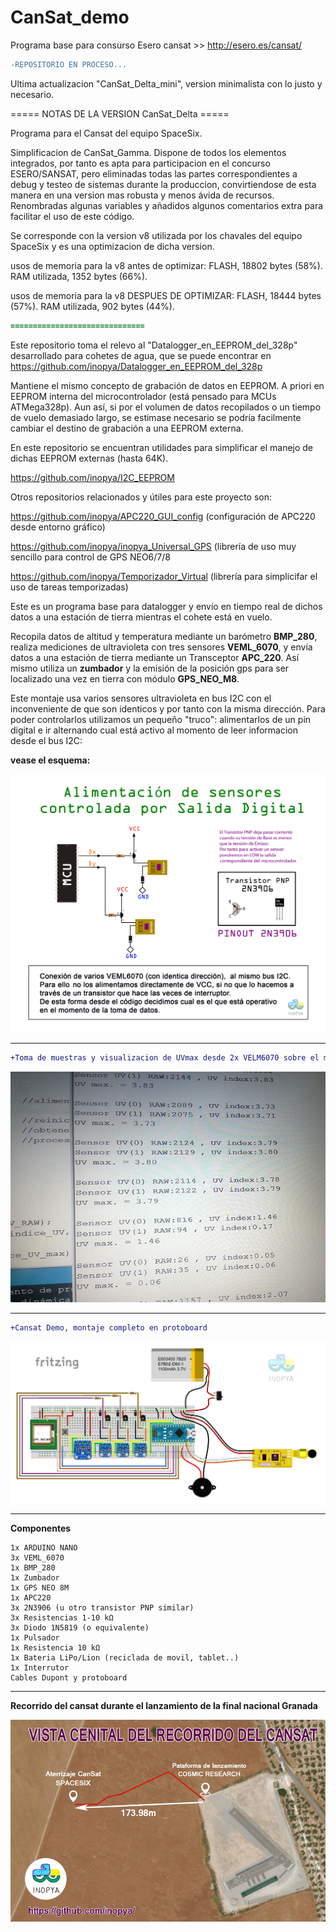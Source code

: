 # CanSat_demo
Programa base para consurso Esero cansat >>  http://esero.es/cansat/

```diff
-REPOSITORIO EN PROCESO... 
```

Ultima actualizacion "CanSat_Delta_mini", version minimalista con lo justo y necesario.

===== NOTAS DE LA VERSION CanSat_Delta ===== 
  
  Programa para el Cansat del equipo SpaceSix.
      
  Simplificacion de CanSat_Gamma.
  Dispone de todos los elementos integrados, por tanto es apta para participacion en el concurso ESERO/SANSAT, 
  pero eliminadas todas las partes correspondientes a debug y testeo de sistemas durante la produccion, 
  convirtiendose  de esta manera en una version mas robusta y menos ávida de recursos.
  Renombradas algunas variables y añadidos algunos comentarios extra para facilitar el uso de este código.

  Se corresponde con la version v8 utilizada por los chavales del equipo SpaceSix 
  y es una optimizacion de dicha version. 
 
   usos de memoria para la v8 antes de optimizar:
   FLASH, 18802 bytes (58%).
   RAM utilizada, 1352 bytes (66%).

   usos de memoria para la v8 DESPUES DE OPTIMIZAR:
   FLASH, 18444 bytes (57%).
   RAM utilizada, 902 bytes (44%).


```diff
============================== 
```

Este repositorio toma el relevo al "Datalogger_en_EEPROM_del_328p" desarrollado para cohetes de agua,
que se puede encontrar en https://github.com/inopya/Datalogger_en_EEPROM_del_328p


Mantiene el mismo concepto de grabación de datos en EEPROM. A priori en EEPROM interna del microcontrolador (está pensado para MCUs ATMega328p). Aun así, si por el volumen de datos recopilados o un tiempo de vuelo demasiado largo, se estimase necesario se podría facilmente cambiar el destino de grabación a una EEPROM externa. 

En este repositorio se encuentran utilidades para simplificar el manejo de dichas EEPROM externas (hasta 64K).

https://github.com/inopya/I2C_EEPROM
  
Otros repositorios relacionados y útiles para este proyecto son:

https://github.com/inopya/APC220_GUI_config   (configuración de APC220 desde entorno gráfico)

https://github.com/inopya/inopya_Universal_GPS  (librería de uso muy sencillo para control de GPS NEO6/7/8

https://github.com/inopya/Temporizador_Virtual  (librería para simplicifar el uso de tareas temporizadas)


  
Este es un programa base para datalogger y envío en tiempo real de dichos datos a una estación de tierra mientras el cohete está en vuelo.

Recopila datos de altitud y temperatura mediante un barómetro **BMP_280**, realiza mediciones de ultravioleta con tres sensores **VEML_6070**, y envía datos a una estación de tierra mediante un Transceptor **APC_220**.
Así mismo utiliza un **zumbador** y la emisión de la posición gps para ser localizado una vez en tierra con módulo **GPS_NEO_M8**.

Este montaje usa varios sensores ultravioleta en bus I2C con el inconveniente de que son identicos y por tanto con la misma dirección. Para poder controlarlos utilizamos un pequeño "truco":
alimentarlos de un pin digital e ir alternando cual está activo al momento de leer informacion desde el bus I2C:

**vease el esquema:**

![](./conexionUV.png)


****

```diff
+Toma de muestras y visualizacion de UVmax desde 2x VELM6070 sobre el mismo bus I2C
```

![](./uv_x2_sample.jpg)


****

```diff
+Cansat Demo, montaje completo en protoboard
```

![](./montajeCansatDemo.png)

****
**Componentes**

    1x ARDUINO NANO
    3x VEML_6070
    1x BMP_280
    1x Zumbador
    1x GPS NEO 8M
    1x APC220
    3x 2N3906 (u otro transistor PNP similar)
    3x Resistencias 1-10 kΩ
    3x Diodo 1N5819 (o equivalente)
    1x Pulsador
    1x Resistencia 10 kΩ
    1x Bateria LiPo/Lion (reciclada de movil, tablet..)
    1x Interrutor
    Cables Dupont y protoboard


****
**Recorrido del cansat durante el lanzamiento de la final nacional Granada**

![](./recorrido-cansat-(zenital).png)
